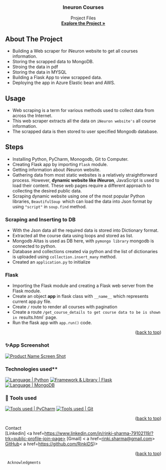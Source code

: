 <div id="top"></div>


<!-- PROJECT LOGO -->
<br />
<div align="center">
  <a href="https://github.com/RinkiDS">
     
  </a>

<h3 align="center">Ineuron Courses </h3>

  <p align="center">
    Project Files
    <br />
    <a href="https://github.com/RinkiDS/neuron_courses_scrapper-"><strong>Explore the Project »</strong></a>
    <br />
   
  </p>
</div>


<!-- ABOUT THE PROJECT -->
##  About The Project
* Building a Web scraper for iNeuron website to get all courses information.
* Storing the scrapped data to MongoDB.
* Stroing the data in pdf 
* Storing the data in MYSQL
* Building a Flask App to view scrapped data.
* Deploying the app in Azure Elastic bean and AWS.

<!-- USAGE -->
## Usage
*  Web scraping is a term for various methods used to collect data from across the Internet.
*  This web scraper extracts all the data on `iNeuron website's` all course information.
*  The scrapped data is then stored to user specified Mongodb database.

<!-- STEPS -->
## Steps

* Installing Python, PyCharm, Monogodb, Git to Computer.
* Creating Flask app by importing `Flask` module.
* Getting information about iNeuron website.
* Gathering data from most static websites is a relatively straightforward process. However, **dynamic website like iNeuron**, JavaScript is used to load their content. These web pages require a different approach to collecting the desired public data.
* Scraping dynamic website using one of the most popular Python libraries, `BeautifulSoup `which can load the data into Json format by using `"script"` in `soup.find` method.

### Scraping and Inserting to DB
* With the Json data all the required data is stored into Dictionary format.
* Extracted all the course data using loops and stored as list.
* Mongodb Altas is used as DB here, with `pymongo library` mongodb is connected to python.
* Database and collections created via python and the list of dictionaries is uploaded using `collection.insert_many` method.
* Created an `application.py` to initialize

### Flask
* Importing the Flask module and creating a Flask web server from the Flask module.
* Create an object **app** in flask class with `__name__` which represents current app.py file.
* Create `/` route to render all courses with pagination 
* Create a route `/get_course_details to get course data to be is shown in `results.html` page.
* Run the flask app with `app.run()` code.
<p align="right">(<a href="#top">back to top</a>)</p>


### ✨App Screenshot
[![Product Name Screen Shot](https://raw.githubusercontent.com/aravind9722/Flask_app_project/main/static/image/App%20screenshot.png)](https://webscrapper-project-aravind.herokuapp.com/)



### Technologies used**
[![Language | Python](https://img.shields.io/badge/Python-eeeeee?style=for-the-badge&logo=python&logoColor=ffffff&labelColor=3776AB)][python]
[![Framework & Library | Flask](https://img.shields.io/badge/Flask-eeeeee?style=for-the-badge&logo=flask&logoColor=000000&labelColor=fefefe)][flask]
[![Language | MongoDB](https://img.shields.io/badge/Mongo_DB-eeeeee?style=for-the-badge&logo=mongodb&logoColor=47A248&labelColor=fefefe)][mongodb]

### 🔧 **Tools used**
[![Tools used | PyCharm](https://img.shields.io/badge/PyCharm-eeeeee?style=for-the-badge&logo=PyCharm&logoColor=008000&labelColor=2C2C32)][PyCharm]
[![Tools used | Git](https://img.shields.io/badge/Git-eeeeee?style=for-the-badge&logo=git&logoColor=F05032&labelColor=f0efe7)][git]

<p align="right">(<a href="#top">back to top</a>)</p>


<!-- CONTACT -->
Contact<br>
[Linkedin] <a href=https://www.linkedin.com/in/rinki-sharma-79102119/?trk=public-profile-join-page></a>
[Gmail] < a href=rinki.sharma@gmail.com></a><br>
[GitHub]< a href=https://github.com/RinkiDS)></a>
<p align="right">(<a href="#top">back to top</a>)</p>


<!-- ACKNOWLEDGMENTS -->
     Acknowledgments





<!-- MARKDOWN LINKS  -->

<!-- Tools Used -->
[PyCharm]: https://code.visualstudio.com/
[git]: https://git-scm.com/
[github]: https://github.com/
[microsoft_azure]: https://azure.microsoft.com/en-in/features/azure-portal/
[python]: https://www.python.org/
[mongodb]: https://www.mongodb.com/
[flask]: https://flask.palletsprojects.com/en/2.1.x/

<!--contact-->
[reach_linkedin]: https://www.linkedin.com/in/rinki-sharma-79102119/?trk=public-profile-join-page
[reach_gmail]: mailto:rinki.sharma@gmail.com?subject=Github

